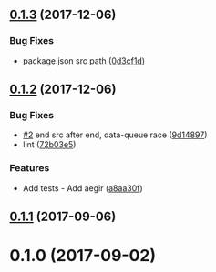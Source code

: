 <a name="0.1.3"></a>
## [0.1.3](https://github.com/mkg20001/socket.io-pull-stream/compare/v0.1.2...v0.1.3) (2017-12-06)


### Bug Fixes

* package.json src path ([0d3cf1d](https://github.com/mkg20001/socket.io-pull-stream/commit/0d3cf1d))



<a name="0.1.2"></a>
## [0.1.2](https://github.com/mkg20001/socket.io-pull-stream/compare/v0.1.1...v0.1.2) (2017-12-06)


### Bug Fixes

* [#2](https://github.com/mkg20001/socket.io-pull-stream/issues/2) end src after end, data-queue race ([9d14897](https://github.com/mkg20001/socket.io-pull-stream/commit/9d14897))
* lint ([72b03e5](https://github.com/mkg20001/socket.io-pull-stream/commit/72b03e5))


### Features

* Add tests - Add aegir ([a8aa30f](https://github.com/mkg20001/socket.io-pull-stream/commit/a8aa30f))



<a name="0.1.1"></a>
## [0.1.1](https://github.com/mkg20001/socket.io-pull-stream/compare/v0.1.0...v0.1.1) (2017-09-06)



<a name="0.1.0"></a>
# 0.1.0 (2017-09-02)



